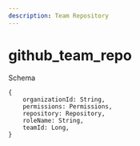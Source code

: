 ```yaml
---
description: Team Repository
---
```


# github_team_repo

Schema
```
{
	organizationId: String,
	permissions: Permissions,
	repository: Repository,
	roleName: String,
	teamId: Long,
}
```
